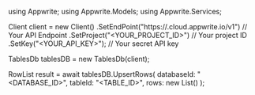 using Appwrite;
using Appwrite.Models;
using Appwrite.Services;

Client client = new Client()
    .SetEndPoint("https://<REGION>.cloud.appwrite.io/v1") // Your API Endpoint
    .SetProject("<YOUR_PROJECT_ID>") // Your project ID
    .SetKey("<YOUR_API_KEY>"); // Your secret API key

TablesDb tablesDB = new TablesDb(client);

RowList result = await tablesDB.UpsertRows(
    databaseId: "<DATABASE_ID>",
    tableId: "<TABLE_ID>",
    rows: new List<object>()
);